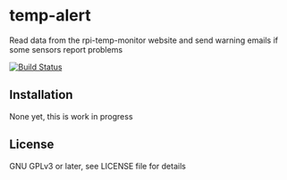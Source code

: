 temp-alert
==========

Read data from the rpi-temp-monitor website and send warning emails if some sensors report problems

[![Build Status](https://travis-ci.org/kblin/temp-alert.png)](https://travis-ci.org/kblin/temp-alert)

Installation
------------

None yet, this is work in progress


License
-------

GNU GPLv3 or later, see LICENSE file for details
